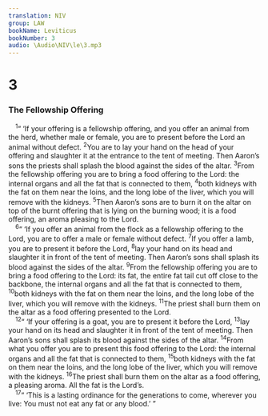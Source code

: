 ```yaml
---
translation: NIV
group: LAW
bookName: Leviticus 
bookNumber: 3
audio: \Audio\NIV\le\3.mp3
---
```


<div class="title"><h1>3</h1><h3>The Fellowship Offering </h3></div>
<span class="verse le_3_1"> <sup>1</sup>“ ‘If your offering is a fellowship offering, and you offer an animal from the herd, whether male or female, you are to present before the Lord an animal without defect. </span>
<span class="verse le_3_2"><sup>2</sup>You are to lay your hand on the head of your offering and slaughter it at the entrance to the tent of meeting. Then Aaron’s sons the priests shall splash the blood against the sides of the altar. </span>
<span class="verse le_3_3"><sup>3</sup>From the fellowship offering you are to bring a food offering to the Lord: the internal organs and all the fat that is connected to them, </span>
<span class="verse le_3_4"><sup>4</sup>both kidneys with the fat on them near the loins, and the long lobe of the liver, which you will remove with the kidneys. </span>
<span class="verse le_3_5"><sup>5</sup>Then Aaron’s sons are to burn it on the altar on top of the burnt offering that is lying on the burning wood; it is a food offering, an aroma pleasing to the Lord. <br/></span>
<span class="verse le_3_6"> <sup>6</sup>“ ‘If you offer an animal from the flock as a fellowship offering to the Lord, you are to offer a male or female without defect. </span>
<span class="verse le_3_7"><sup>7</sup>If you offer a lamb, you are to present it before the Lord, </span>
<span class="verse le_3_8"><sup>8</sup>lay your hand on its head and slaughter it in front of the tent of meeting. Then Aaron’s sons shall splash its blood against the sides of the altar. </span>
<span class="verse le_3_9"><sup>9</sup>From the fellowship offering you are to bring a food offering to the Lord: its fat, the entire fat tail cut off close to the backbone, the internal organs and all the fat that is connected to them, </span>
<span class="verse le_3_10"><sup>10</sup>both kidneys with the fat on them near the loins, and the long lobe of the liver, which you will remove with the kidneys. </span>
<span class="verse le_3_11"><sup>11</sup>The priest shall burn them on the altar as a food offering presented to the Lord. <br/></span>
<span class="verse le_3_12"> <sup>12</sup>“ ‘If your offering is a goat, you are to present it before the Lord, </span>
<span class="verse le_3_13"><sup>13</sup>lay your hand on its head and slaughter it in front of the tent of meeting. Then Aaron’s sons shall splash its blood against the sides of the altar. </span>
<span class="verse le_3_14"><sup>14</sup>From what you offer you are to present this food offering to the Lord: the internal organs and all the fat that is connected to them, </span>
<span class="verse le_3_15"><sup>15</sup>both kidneys with the fat on them near the loins, and the long lobe of the liver, which you will remove with the kidneys. </span>
<span class="verse le_3_16"><sup>16</sup>The priest shall burn them on the altar as a food offering, a pleasing aroma. All the fat is the Lord’s. <br/></span>
<span class="verse le_3_17"> <sup>17</sup>“ ‘This is a lasting ordinance for the generations to come, wherever you live: You must not eat any fat or any blood.’ ” <br/></span>
